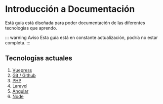 # Introducción a Documentación

Está guía está diseñada para poder documentación de las diferentes tecnologías que aprendo.

::: warning Aviso
Esta guía está en constante actualización, podría no estar completa.
:::

## Tecnologías actuales
1. [Vuepress](/4-documentacion/vuepress)
2. [Git / Github](/4-documentacion/git)
3. [PHP](/4-documentacion/php)
4. [Laravel](/4-documentacion/laravel)
5. [Angular](/4-documentacion/angular)
6. [Node](/4-documentacion/node)
